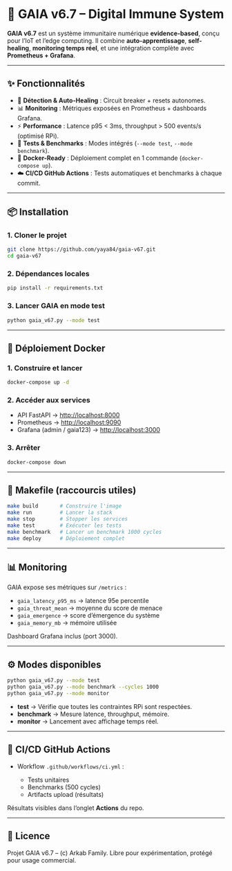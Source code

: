 # 🌌 GAIA v6.7 – Digital Immune System

**GAIA v6.7** est un système immunitaire numérique **evidence-based**, conçu pour l’IoT et l’edge computing.
Il combine **auto-apprentissage**, **self-healing**, **monitoring temps réel**, et une intégration complète avec **Prometheus + Grafana**.

---

## ✨ Fonctionnalités

* 🔐 **Détection & Auto-Healing** : Circuit breaker + resets autonomes.
* 📊 **Monitoring** : Métriques exposées en Prometheus + dashboards Grafana.
* ⚡ **Performance** : Latence p95 < 3ms, throughput > 500 events/s (optimisé RPi).
* 🧪 **Tests & Benchmarks** : Modes intégrés (`--mode test`, `--mode benchmark`).
* 🐳 **Docker-Ready** : Déploiement complet en 1 commande (`docker-compose up`).
* ☁️ **CI/CD GitHub Actions** : Tests automatiques et benchmarks à chaque commit.

---

## 📦 Installation

### 1. Cloner le projet

```bash
git clone https://github.com/yaya84/gaia-v67.git
cd gaia-v67
```

### 2. Dépendances locales

```bash
pip install -r requirements.txt
```

### 3. Lancer GAIA en mode test

```bash
python gaia_v67.py --mode test
```

---

## 🐳 Déploiement Docker

### 1. Construire et lancer

```bash
docker-compose up -d
```

### 2. Accéder aux services

* API FastAPI → [http://localhost:8000](http://localhost:8000)
* Prometheus → [http://localhost:9090](http://localhost:9090)
* Grafana (admin / gaia123) → [http://localhost:3000](http://localhost:3000)

### 3. Arrêter

```bash
docker-compose down
```

---

## 🔧 Makefile (raccourcis utiles)

```bash
make build       # Construire l'image
make run         # Lancer la stack
make stop        # Stopper les services
make test        # Exécuter les tests
make benchmark   # Lancer un benchmark 1000 cycles
make deploy      # Déploiement complet
```

---

## 📊 Monitoring

GAIA expose ses métriques sur `/metrics` :

* `gaia_latency_p95_ms` → latence 95e percentile
* `gaia_threat_mean` → moyenne du score de menace
* `gaia_emergence` → score d’émergence du système
* `gaia_memory_mb` → mémoire utilisée

Dashboard Grafana inclus (port 3000).

---

## ⚙️ Modes disponibles

```bash
python gaia_v67.py --mode test
python gaia_v67.py --mode benchmark --cycles 1000
python gaia_v67.py --mode monitor
```

* **test** → Vérifie que toutes les contraintes RPi sont respectées.
* **benchmark** → Mesure latence, throughput, mémoire.
* **monitor** → Lancement avec affichage temps réel.

---

## 🤖 CI/CD GitHub Actions

* Workflow `.github/workflows/ci.yml` :

  * Tests unitaires
  * Benchmarks (500 cycles)
  * Artifacts upload (résultats)

Résultats visibles dans l’onglet **Actions** du repo.

---

## 📜 Licence

Projet GAIA v6.7 – (c) Arkab Family.
Libre pour expérimentation, protégé pour usage commercial.